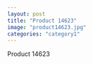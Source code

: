 ```yaml
---
layout: post
title: "Product 14623"
image: "product14623.jpg"
categories: "category1"
---
```

Product 14623
